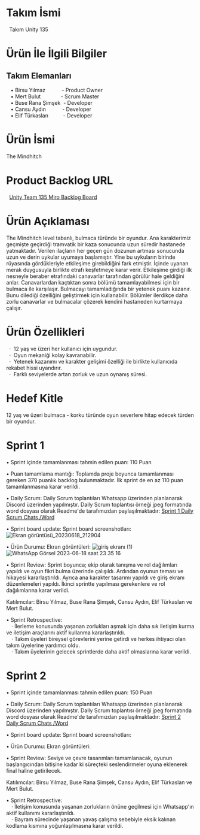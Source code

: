 <h1> Takım İsmi </h1>  &nbsp;
Takım Unity 135 &nbsp;

<h1> Ürün İle İlgili Bilgiler </h1>
<h2> Takım Elemanları </h2> 
 &nbsp;&nbsp;&nbsp;• Birsu Yılmaz &emsp;&emsp;&nbsp;&nbsp;&nbsp;- Product Owner <br>
 &nbsp;&nbsp;&nbsp;• Mert Bulut &emsp;&emsp;&emsp;&nbsp;&nbsp;- Scrum Master <br>
 &nbsp;&nbsp;&nbsp;• Buse Rana Şimşek &nbsp;- Developer <br>
 &nbsp;&nbsp;&nbsp;• Cansu Aydın &emsp;&emsp;&nbsp;&nbsp; - Developer <br>
 &nbsp;&nbsp;&nbsp;• Elif Türkaslan &emsp;&emsp;&nbsp;&nbsp;- Developer <br>
<h1> Ürün İsmi </h1>
The Mindhitch
<h1> Product Backlog URL </h1>  &nbsp;
<a href="https://miro.com/app/board/uXjVM9yPPJo=/?share_link_id=635712756836">Unity Team 135 Miro Backlog Board</a>

<h1> Ürün Açıklaması </h1>
The Mindhitch level tabanlı, bulmaca türünde bir oyundur. Ana karakterimiz geçmişte geçirdiği tramvatik bir kaza sonucunda uzun süredir hastanede yatmaktadır. Verilen ilaçların her geçen gün dozunun artması sonucunda uzun ve derin uykular uyumaya başlamıştır. Yine bu uykuların birinde rüyasında gördükleriyle etkileşime girebildiğini fark etmiştir. İçinde uyanan merak duygusuyla birlikte etrafı keşfetmeye karar verir. Etkileşime girdiği ilk nesneyle beraber etrafındaki canavarlar tarafından görülür hale geldiğini anlar. Canavarlardan kaçtıktan sonra bölümü tamamlayabilmesi için bir bulmaca ile karşılaşır. Bulmacayı tamamladığında bir yetenek puanı kazanır. Bunu dilediği özelliğini geliştirmek için kullanabilir. Bölümler ilerdikçe daha zorlu canavarlar ve bulmacalar çözerek kendini hastaneden kurtarmaya çalışır.
<h1> Ürün Özellikleri </h1>
&nbsp;&nbsp;·&nbsp; 12 yaş ve üzeri her kullanıcı için uygundur. <br>
&nbsp;&nbsp;·&nbsp; Oyun mekaniği kolay kavranabilir. <br> 
&nbsp;&nbsp;·&nbsp; Yetenek kazanımı ve karakter gelişimi özelliği ile birlikte kullanıcıda rekabet hissi uyandırır. <br>
&nbsp;&nbsp;·&nbsp; Farklı seviyelerde artan zorluk ve uzun oynanış süresi. <br>
<h1> Hedef Kitle </h1>
12 yaş ve üzeri bulmaca - korku türünde oyun severlere hitap edecek türden bir oyundur.
<h1> Sprint 1 </h1>
• Sprint içinde tamamlanması tahmin edilen puan: 110 Puan

• Puan tamamlama mantığı: Toplamda proje boyunca tamamlanması gereken 370 puanlık backlog bulunmaktadır. İlk sprint de en az 110 puan tamamlanmasına karar verildi.

• Daily Scrum: Daily Scrum toplantıları Whatsapp üzerinden planlanarak Discord üzerinden yapılmıştır. Daily Scrum toplantısı örneği jpeg formatında word dosyası olarak Readme'de tarafımızdan paylaşılmaktadır:
<a href="https://docs.google.com/document/d/1biF5NdmBiBNWBpb9tYLWm4BZfzCdM5Usdp7yv98Xwgc/edit?usp=sharing">Sprint 1 Daily Scrum Chats /Word</a> <br>

• Sprint board update: Sprint board screenshotları:![Ekran görüntüsü_20230618_212904](https://github.com/veynz/Google-Bootcamp-U135/assets/58865083/e0c28473-95ec-4b24-9636-cd33ee467910) <br>

• Ürün Durumu: Ekran görüntüleri: ![giriş ekranı (1)](https://github.com/veynz/Google-Bootcamp-U135/assets/58865083/d9623a09-ef1e-42e9-9a46-5dd3bf2070e6)
![WhatsApp Görsel 2023-06-18 saat 23 35 16](https://github.com/veynz/Google-Bootcamp-U135/assets/58865083/a8e2b8cf-ba86-4d1b-81e2-5762c125c983)
<br>

• Sprint Review: Sprint boyunca; ekip olarak tanışma ve rol dağılımları yapıldı ve oyun fikri bulma üzerinde çalışıldı. Ardından oyunun teması ve hikayesi kararlaştırıldı. Ayrıca ana karakter tasarımı yapıldı ve giriş ekranı düzenlemeleri yapıldı. İkinci sprintte yapılması gerekenlere ve rol dağılımlarına karar verildi. <br> 

Katılımcılar: Birsu Yılmaz, Buse Rana Şimşek, Cansu Aydın, Elif Türkaslan ve Mert Bulut.

• Sprint Retrospective: <br> 
&emsp;· İlerleme konusunda yaşanan zorlukları aşmak için daha sık iletişim kurma ve iletişim araçlarını aktif kullanma kararlaştırıldı. <br> 
&emsp;· Takım üyeleri bireysel görevlerini yerine getirdi ve herkes ihtiyacı olan takım üyelerine yardımcı oldu. <br> 
&emsp;· Takım üyelerinin gelecek sprintlerde daha aktif olmaslarına karar verildi.   <br>

<h1> Sprint 2 </h1>
• Sprint içinde tamamlanması tahmin edilen puan: 150 Puan

• Daily Scrum: Daily Scrum toplantıları Whatsapp üzerinden planlanarak Discord üzerinden yapılmıştır. Daily Scrum toplantısı örneği jpeg formatında word dosyası olarak Readme'de tarafımızdan paylaşılmaktadır:
<a href="https://docs.google.com/document/d/1rqs89_4sVNI1pYsrzQINStc3k-wOCETMmXpVPAJ_Y7E/edit?usp=sharing">Sprint 2 Daily Scrum Chats /Word</a> <br>

• Sprint board update: Sprint board screenshotları: <br>

• Ürün Durumu: Ekran görüntüleri:
<br>

• Sprint Review: Seviye ve çevre tasarımları tamamlanacak, oyunun başlangıcından bitişine kadar ki süreçteki seslendirmeler oyuna eklenerek final haline getirilecek. <br> 

Katılımcılar: Birsu Yılmaz, Buse Rana Şimşek, Cansu Aydın, Elif Türkaslan ve Mert Bulut.

• Sprint Retrospective: <br> 
&emsp;· İletişim konusunda yaşanan zorlukların önüne geçilmesi için Whatsapp'ın aktif kullanımı kararlaştırıldı. <br> 
&emsp;· Bayram sürecinde yaşanan yavaş çalışma sebebiyle eksik kalınan kodlama kısmına yoğunlaşılmasına karar verildi. <br> 

